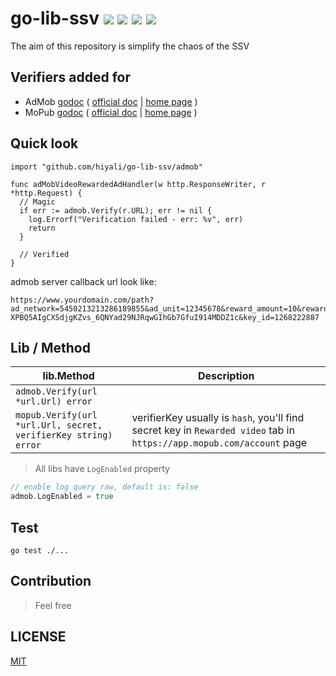 # go-lib-ssv [![](https://godoc.org/github.com/hiyali/go-lib-ssv?status.svg)](http://godoc.org/github.com/hiyali/go-lib-ssv) [![](https://goreportcard.com/badge/github.com/hiyali/go-lib-ssv)](https://goreportcard.com/report/github.com/hiyali/go-lib-ssv) [![](https://travis-ci.org/hiyali/go-lib-ssv.svg?branch=master)](https://travis-ci.org/hiyali/go-lib-ssv) [![](https://img.shields.io/github/license/hiyali/go-lib-ssv)](https://opensource.org/licenses/MIT)

The aim of this repository is simplify the chaos of the SSV

## Verifiers added for

* AdMob [godoc](http://godoc.org/github.com/hiyali/go-lib-ssv/admob) ( [official doc](https://developers.google.com/admob/android/rewarded-video-ssv) | [home page](https://admob.google.com/home/) )
* MoPub [godoc](http://godoc.org/github.com/hiyali/go-lib-ssv/mopub) ( [official doc](https://developers.mopub.com/publishers/android/rewarded-video/#4-configure-the-callback-server) | [home page](https://app.mopub.com/) )

## Quick look

```golang
import "github.com/hiyali/go-lib-ssv/admob"

func adMobVideoRewardedAdHandler(w http.ResponseWriter, r *http.Request) {
  // Magic
  if err := admob.Verify(r.URL); err != nil {
    log.Errorf("Verification failed - err: %v", err)
    return
  }

  // Verified
}
```

admob server callback url look like:
```
https://www.yourdomain.com/path?ad_network=5450213213286189855&ad_unit=12345678&reward_amount=10&reward_item=coins×tamp=1507770365237823&transaction_id=1234567890ABCDEF1234567890ABCDEF&user_id=1234567&signature=MEUCIQDGx44BZgQU6TU4iYEo1nyzh3NgDEvqNAUXlax-XPBQ5AIgCXSdjgKZvs_6QNYad29NJRqwGIhGb7GfuI914MDDZ1c&key_id=1268222887
```

## Lib / Method

| lib.Method | Description |
| --- | --- |
| `admob.Verify(url *url.Url) error` | |
| `mopub.Verify(url *url.Url, secret, verifierKey string) error` | verifierKey usually is `hash`, you'll find secret key in `Rewarded video` tab in `https://app.mopub.com/account` page |

> All libs have `LogEnabled` property

```go
// enable log query raw, default is: false
admob.LogEnabled = true
```

## Test
```
go test ./...
```

## Contribution
> Feel free

## LICENSE

[MIT](https://raw.githubusercontent.com/hiyali/go-lib-ssv/master/LICENSE)
